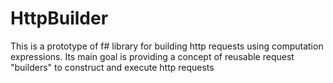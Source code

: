 # HttpBuilder 

This is a prototype of f# library for building http requests using computation expressions. 
Its main goal is providing a concept of reusable request "builders" to construct and execute http requests
